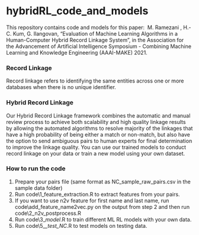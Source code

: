 # hybridRL_code_and_models
This repository contains code and models for this paper:  
M. Ramezani , H.-C. Kum, G. Ilangovan, “Evaluation of Machine Learning Algorithms in a Human-Computer Hybrid Record Linkage System”, in the Association for the Advancement of Artificial Intelligence Symposium - Combining Machine Learning and Knowledge Engineering (AAAI-MAKE) 2021.


### Record Linkage
Record linkage refers to identifying the same entities across one or more databases when there is no unique identifier.

### Hybrid Record Linkage
Our Hybrid Record Linkage framework combines the automatic and manual review process to achieve both scalability and high quality linkage results by allowing the automated algorithms to resolve majority of the linkages that have a high probability of being either a match or non-match, but also have the option to send ambiguous pairs to human experts for final determination to improve the linkage quality.
You can use our trained models to conduct record linkage on your data or train a new model using your own dataset.

### How to run the code
 1. Prepare your pairs file (same format as NC_sample_raw_pairs.csv in the sample data folder)
 2. Run code\1_feature_extraction.R to extract features from your pairs. 
 3. If you want to use n2v feature for first name and last name, run code\add_feature_name2vec.py on the output from step 2 and then run code\2_n2v_postprocess.R 
 4. Run code\3_*_model_*.R to train different ML RL models with your own data.
 6. Run code\5_*_test_NC*.R to test models on testing data.
